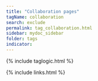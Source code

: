 ```yaml
---
title: "Collaboration pages"
tagName: collaboration
search: exclude
permalink: tag_collaboration.html
sidebar: mydoc_sidebar
folder: tags
indicator:
---
```

{% include taglogic.html %}

{% include links.html %}
